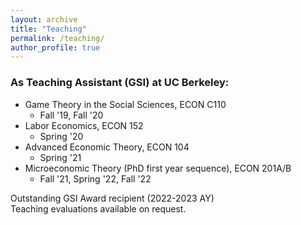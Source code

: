 ```yaml
---
layout: archive
title: "Teaching"
permalink: /teaching/
author_profile: true
---
```


### As Teaching Assistant (GSI) at UC Berkeley:
* Game Theory in the Social Sciences, ECON C110 
	* Fall '19, Fall '20 
* Labor Economics, ECON 152 
	* Spring '20 
* Advanced Economic Theory, ECON 104
	* Spring '21 
* Microeconomic Theory (PhD first year sequence), ECON 201A/B 
	* Fall '21, Spring '22, Fall '22


Outstanding GSI Award recipient (2022-2023 AY)  
Teaching evaluations available on request.

